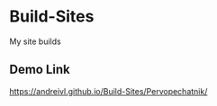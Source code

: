 # Build-Sites
My site builds


## Demo Link

https://andreivl.github.io/Build-Sites/Pervopechatnik/
